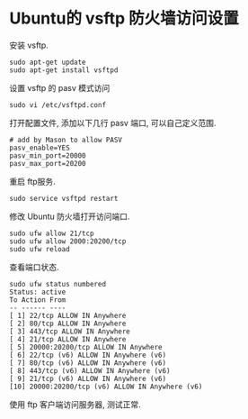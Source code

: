 # Ubuntu的 vsftp 防火墙访问设置

安装 vsftp.

```shell
sudo apt-get update
sudo apt-get install vsftpd
```



设置 vsftp 的 pasv 模式访问

```shell
sudo vi /etc/vsftpd.conf
```



打开配置文件, 添加以下几行 pasv 端口, 可以自己定义范围.

```shell
# add by Mason to allow PASV
pasv_enable=YES
pasv_min_port=20000
pasv_max_port=20200
```



重启 ftp服务.

```shell
sudo service vsftpd restart
```



修改 Ubuntu 防火墙打开访问端口.

```shell
sudo ufw allow 21/tcp
sudo ufw allow 2000:20200/tcp
sudo ufw reload
```



查看端口状态.

```shell
sudo ufw status numbered
Status: active
To Action From
-- ------ ----
[ 1] 22/tcp ALLOW IN Anywhere
[ 2] 80/tcp ALLOW IN Anywhere
[ 3] 443/tcp ALLOW IN Anywhere
[ 4] 21/tcp ALLOW IN Anywhere
[ 5] 20000:20200/tcp ALLOW IN Anywhere
[ 6] 22/tcp (v6) ALLOW IN Anywhere (v6)
[ 7] 80/tcp (v6) ALLOW IN Anywhere (v6)
[ 8] 443/tcp (v6) ALLOW IN Anywhere (v6)
[ 9] 21/tcp (v6) ALLOW IN Anywhere (v6)
[10] 20000:20200/tcp (v6) ALLOW IN Anywhere (v6)
```



使用 ftp 客户端访问服务器, 测试正常.